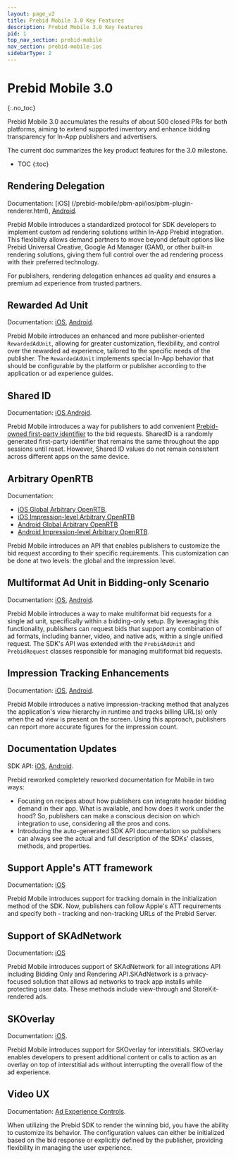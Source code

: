 ```yaml
---
layout: page_v2
title: Prebid Mobile 3.0 Key Features
description: Prebid Mobile 3.0 Key Features
pid: 1
top_nav_section: prebid-mobile
nav_section: prebid-mobile-ios
sidebarType: 2
---
```


# Prebid Mobile 3.0 
{:.no_toc}

Prebid Mobile 3.0 accumulates the results of about 500 closed PRs for both platforms, aiming to extend supported inventory and enhance bidding transparency for In-App publishers and advertisers. 

The current doc summarizes the key product features for the 3.0 milestone.

- TOC
{:toc}

## Rendering Delegation

Documentation: [iOS] (/prebid-mobile/pbm-api/ios/pbm-plugin-renderer.html), [Android](/prebid-mobile/pbm-api/android/pbm-plugin-renderer.html). 

Prebid Mobile introduces a standardized protocol for SDK developers to implement custom ad rendering solutions within In-App Prebid integration. This flexibility allows demand partners to move beyond default options like Prebid Universal Creative, Google Ad Manager (GAM), or other built-in rendering solutions, giving them full control over the ad rendering process with their preferred technology. 

For publishers, rendering delegation enhances ad quality and ensures a premium ad experience from trusted partners.

## Rewarded Ad Unit 

Documentation: [iOS](/prebid-mobile/modules/rendering/ios-sdk-integration-pb.html#rewarded), [Android](/prebid-mobile/modules/rendering/android-sdk-integration-pb.html#rewarded).

Prebid Mobile introduces an enhanced and more publisher-oriented `RewardedAdUnit`, allowing for greater customization, flexibility, and control over the rewarded ad experience, tailored to the specific needs of the publisher. The `RewardedAdUnit` implements special In-App behavior that should be configurable by the platform or publisher according to the application or ad experience guides.


## Shared ID

Documentation: [iOS](/prebid-mobile/pbm-api/ios/pbm-targeting-ios.html#shared-id),[Android](/prebid-mobile/pbm-api/android/pbm-targeting-android.html#shared-id). 

Prebid Mobile introduces a way for publishers to add convenient [Prebid-owned first-party identifier](https://docs.prebid.org/identity/sharedid.html) to the bid requests. SharedID is a randomly generated first-party identifier that remains the same throughout the app sessions until reset. However, Shared ID values do not remain consistent across different apps on the same device.


## Arbitrary OpenRTB

Documentation:

- [iOS Global Arbitrary OpenRTB](/prebid-mobile/pbm-api/ios/pbm-targeting-ios.html#arbitrary-openrtb), 
- [iOS Impression-level Arbitrary OpenRTB](/prebid-mobile/pbm-api/ios/ios-sdk-integration-gam-original-api.md#arbitrary-openrtb)
- [Android Global Arbitrary OpenRTB](/prebid-mobile/pbm-api/android/pbm-targeting-android.html#arbitrary-openrtb)
- [Android Impression-level Arbitrary OpenRTB](/prebid-mobile/pbm-api/android/android-sdk-integration-gam-original-api.html#arbitrary-openrtb).

Prebid Mobile introduces an API that enables publishers to customize the bid request according to their specific requirements. This customization can be done at two levels: the global and the impression level. 


## Multiformat Ad Unit in Bidding-only Scenario

Documentation: [iOS](/prebid-mobile/recipes/subrecipes/ios/gam-bidding-only-multiformat.html), [Android](/prebid-mobile/recipes/subrecipes/android/gam-bidding-only-multiformat.html).

Prebid Mobile introduces a way to make multiformat bid requests for a single ad unit, specifically within a bidding-only setup. By leveraging this functionality, publishers can request bids that support any combination of ad formats, including banner, video, and native ads, within a single unified request. The SDK's API was extended with the `PrebidAdUnit` and `PrebidRequest` classes responsible for managing multiformat bid requests.


## Impression Tracking Enhancements

Documentation: [iOS](/prebid-mobile/pbm-api/ios/ios-sdk-integration-gam-original-api.html#native-impression-tracking), [Android](/prebid-mobile/pbm-api/android/android-sdk-integration-gam-original-api.html#native-impression-tracking). 

Prebid Mobile introduces a native impression-tracking method that analyzes the application's view hierarchy in runtime and tracks billing URL(s) only when the ad view is present on the screen. Using this approach, publishers can report more accurate figures for the impression count. 


## Documentation Updates

SDK API: [iOS](https://docs.prebid.org/prebid-mobile-ios/index.html), [Android](https://docs.prebid.org/prebid-mobile-android/index.html). 

Prebid reworked completely reworked documentation for Mobile in two ways:
 
- Focusing on recipes about how publishers can integrate header bidding demand in their app. What is available, and how does it work under the hood? So, publishers can make a conscious decision on which integration to use, considering all the pros and cons. 
- Introducing the auto-generated SDK API documentation so publishers can always see the actual and full description of the SDKs' classes, methods, and properties.  


## Support Apple's ATT framework

Documentation: [iOS]()

Prebid Mobile introduces support for tracking domain in the initialization method of the SDK. Now, publishers can follow Apple's ATT requirements and specify both - tracking and non-tracking URLs of the Prebid Server. 


## Support of SKAdNetwork

Documentation: [iOS](/prebid-mobile/pbm-api/ios/ios-sdk-integration-gam-original-api.html#skadnetwork)

Prebid Mobile introduces support of SKAdNetwork for all integrations API including Bidding Only and Rendering API.SKAdNetwork is a privacy-focused solution that allows ad networks to track app installs while protecting user data. These methods include view-through and StoreKit-rendered ads.


## SKOverlay

Documentation: [iOS](/prebid-mobile/pbm-api/ios/ios-sdk-integration-gam-original-api.html#skoverlay).

Prebid Mobile introduces support for SKOverlay for interstitials. SKOverlay enables developers to present additional content or calls to action as an overlay on top of interstitial ads without interrupting the overall flow of the ad experience.


## Video UX

Documentation: [Ad Experience Controls](/prebid-mobile/modules/rendering/combined-ad-experience-controls.html#ad-experience-controls).

When utilizing the Prebid SDK to render the winning bid, you have the ability to customize its behavior. The configuration values can either be initialized based on the bid response or explicitly defined by the publisher, providing flexibility in managing the user experience.


